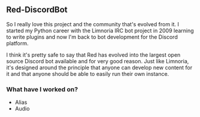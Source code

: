 ## Red-DiscordBot

So I really love this project and the community that's evolved from it. I started my Python career with the Limnoria IRC bot project in 2009 learning to write plugins and now I'm back to bot development for the Discord platform.

I think it's pretty safe to say that Red has evolved into the largest open source Discord bot available and for very good reason. Just like Limnoria, it's designed around the principle that anyone can develop new content for it and that anyone should be able to easily run their own instance.

### What have I worked on?

* Alias
* Audio